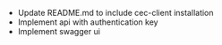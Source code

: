 - Update README.md to include cec-client installation
- Implement api with authentication key
- Implement swagger ui